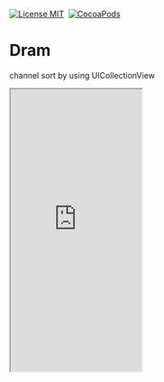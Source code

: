 [![License MIT](https://img.shields.io/badge/license-MIT-green.svg?style=flat)](https://raw.githubusercontent.com/emsihyo/Dram/master/LICENSE)&nbsp;
[![CocoaPods](http://img.shields.io/cocoapods/v/Dram.svg?style=flat)](http://cocoapods.org/?q=Dram)&nbsp;
# Dram

channel sort by using UICollectionView 

<iframe height=500 width=233 src="https://raw.githubusercontent.com/emsihyo/Dram/master/demo.gif">

#### Cocoapods

Add the following to your project's Podfile:
```ruby
pod 'Dram'
```

